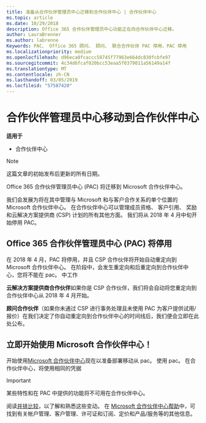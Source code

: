 ```yaml
---
title: 准备从合作伙伴管理员中心迁移到合作伙伴中心 | 合作伙伴中心
ms.topic: article
ms.date: 10/29/2018
description: Office 365 合作伙伴管理员中心功能正在向合作伙伴中心迁移。
author: LauraBrenner
ms.author: labrenne
Keywords: PAC、 Office 365 顾问、 顾问、 联合合作伙伴 PAC 停用，PAC 停用
ms.localizationpriority: medium
ms.openlocfilehash: d96eca0fcaccc58745f77963e664dc830fcbfe97
ms.sourcegitcommit: 4c34d6fcaf020bcc53eaa5f0379011a56149a14f
ms.translationtype: MT
ms.contentlocale: zh-CN
ms.lasthandoff: 03/05/2019
ms.locfileid: "57587420"
---
```

# <a name="partner-admin-center-is-moving-to-the-partner-center"></a>合作伙伴管理员中心移动到合作伙伴中心

**适用于**

-  合作伙伴中心

> [!NOTE]  
>  这篇文章的初始发布后更新的所有日期。

Office 365 合作伙伴管理员中心 (PAC) 将迁移到 Microsoft 合作伙伴中心。

我们会发展为将在其中管理与 Microsoft 和与客户合作关系的单个位置的 Microsoft 合作伙伴中心。 在合作伙伴中心可以管理成员资格、 客户引用、 奖励和云解决方案提供商 (CSP) 计划的所有其他方面。 我们将从 2018 年 4 月中旬开始停用 PAC。

## <a name="the-office-365-partner-admin-center-pac-will-be-retired"></a>Office 365 合作伙伴管理员中心 (PAC) 将停用

在 2018 年 4 月，PAC 将停用，并且 CSP 合作伙伴将开始自动重定向到 Microsoft 合作伙伴中心。 在阶段中，会发生重定向和后重定向到合作伙伴中心，您将不能在 pac。 中工作 

**云解决方案提供商合作伙伴**如果你是 CSP 合作伙伴，我们将会自动将您重定向到合作伙伴中心从 2018 年 4 月开始。 

**顾问合作伙伴**（如果你未通过 CSP 进行事务处理且未使用 PAC 为客户提供试用/报价）在我们决定了你自动重定向到合作伙伴中心的时间线后，我们便会立即在此处公布。 


## <a name="start-using-the-microsoft-partner-center-now"></a>立即开始使用 Microsoft 合作伙伴中心！

开始使用[Microsoft 合作伙伴中心](https://partnercenter.microsoft.com/)现在以准备部署移动从 pac。  使用 pac。 在合作伙伴中心，将使用相同的凭据 

> [!IMPORTANT]  
> 某些特性和在 PAC 中提供的功能将不可用在合作伙伴中心。

 阅读[并排比较](moving-from-pac-to-pc.md)，以了解和熟悉这些变动。  在 [Microsoft 合作伙伴中心帮助](https://partnercenter.microsoft.com/partner/help)中，可找到有关帐户管理、客户管理、许可证和订阅、定价和产品/服务等的其他信息。

 